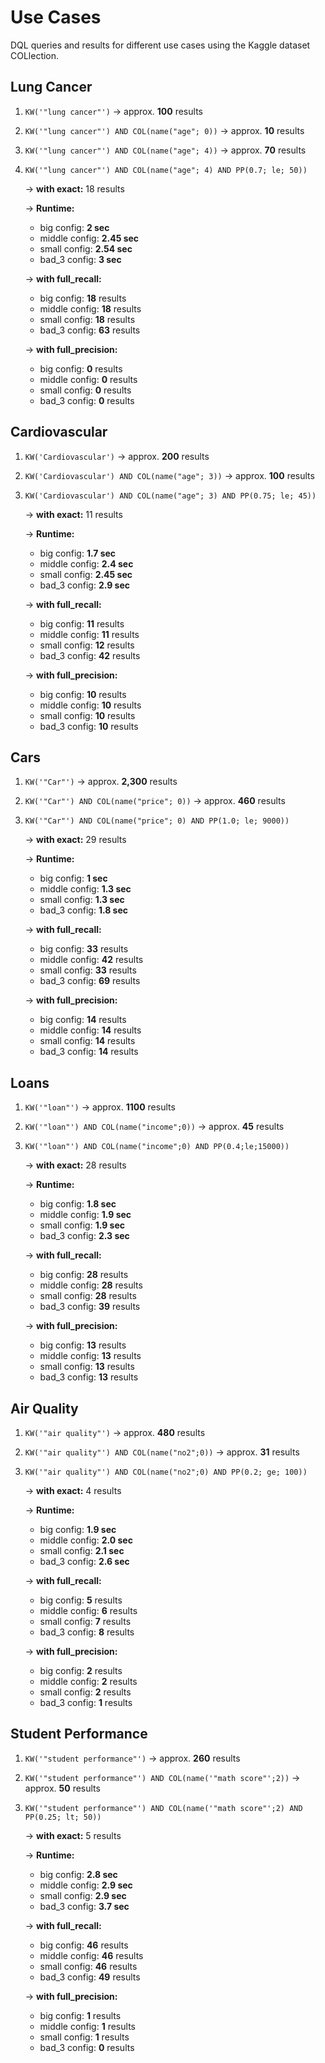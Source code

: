 # Use Cases

DQL queries and results for different use cases using the Kaggle dataset COLlection.

## Lung Cancer

1. `KW('"lung cancer"')`
   → approx. **100** results

2. `KW('"lung cancer"') AND COL(name("age"; 0))`
   → approx. **10** results

3. `KW('"lung cancer"') AND COL(name("age"; 4))`
   → approx. **70** results

4. `KW('"lung cancer"') AND COL(name("age"; 4) AND PP(0.7; le; 50))`

   → **with exact:** 18 results

   → **Runtime:**
      - big config: **2 sec**
      - middle config: **2.45 sec**
      - small config: **2.54 sec**
      - bad_3 config: **3 sec**

   → **with full_recall:**
      - big config: **18** results
      - middle config: **18** results
      - small config: **18** results
      - bad_3 config: **63** results

   → **with full_precision:**
      - big config: **0** results
      - middle config: **0** results
      - small config: **0** results
      - bad_3 config: **0** results

## Cardiovascular

1. `KW('Cardiovascular')`
   → approx. **200** results

2. `KW('Cardiovascular') AND COL(name("age"; 3))`
   → approx. **100** results

3. `KW('Cardiovascular') AND COL(name("age"; 3) AND PP(0.75; le; 45))`

   → **with exact:** 11 results

   → **Runtime:**
      - big config: **1.7 sec**
      - middle config: **2.4 sec**
      - small config: **2.45 sec**
      - bad_3 config: **2.9 sec**

   → **with full_recall:**
      - big config: **11** results
      - middle config: **11** results
      - small config: **12** results
      - bad_3 config: **42** results

   → **with full_precision:**
      - big config: **10** results
      - middle config: **10** results
      - small config: **10** results
      - bad_3 config: **10** results

## Cars

1. `KW('"Car"')`
   → approx. **2,300** results

2. `KW('"Car"') AND COL(name("price"; 0))`
   → approx. **460** results

3. `KW('"Car"') AND COL(name("price"; 0) AND PP(1.0; le; 9000))`

   → **with exact:** 29 results

   → **Runtime:**
      - big config: **1 sec**
      - middle config: **1.3 sec**
      - small config: **1.3 sec**
      - bad_3 config: **1.8 sec**

   → **with full_recall:**
      - big config: **33** results
      - middle config: **42** results
      - small config: **33** results
      - bad_3 config: **69** results

   → **with full_precision:**
      - big config: **14** results
      - middle config: **14** results
      - small config: **14** results
      - bad_3 config: **14** results

## Loans

1. `KW('"loan"')`
   → approx. **1100** results

2. `KW('"loan"') AND COL(name("income";0))`
   → approx. **45** results

3. `KW('"loan"') AND COL(name("income";0) AND PP(0.4;le;15000))`

   → **with exact:**  28 results

   → **Runtime:**
      - big config: **1.8 sec**
      - middle config: **1.9 sec**
      - small config: **1.9 sec**
      - bad_3 config: **2.3 sec**

   → **with full_recall:**
      - big config: **28** results
      - middle config: **28** results
      - small config: **28** results
      - bad_3 config: **39** results

   → **with full_precision:**
      - big config: **13** results
      - middle config: **13** results
      - small config: **13** results
      - bad_3 config: **13** results

## Air Quality

1. `KW('"air quality"')`
   → approx. **480** results

2. `KW('"air quality"') AND COL(name("no2";0))`
   → approx. **31** results

3. `KW('"air quality"') AND COL(name("no2";0) AND PP(0.2; ge; 100))`

   → **with exact:**  4 results

   → **Runtime:**
      - big config: **1.9 sec**
      - middle config: **2.0 sec**
      - small config: **2.1 sec**
      - bad_3 config: **2.6 sec**

   → **with full_recall:**
      - big config: **5** results
      - middle config: **6** results
      - small config: **7** results
      - bad_3 config: **8** results

   → **with full_precision:**
      - big config: **2** results
      - middle config: **2** results
      - small config: **2** results
      - bad_3 config: **1** results

## Student Performance

1. `KW('"student performance"')`
   → approx. **260** results

2. `KW('"student performance"') AND COL(name('"math score"';2))`
   → approx. **50** results

3. `KW('"student performance"') AND COL(name('"math score"';2) AND PP(0.25; lt; 50))`

   → **with exact:** 5 results

   → **Runtime:**
      - big config: **2.8 sec**
      - middle config: **2.9 sec**
      - small config: **2.9 sec**
      - bad_3 config: **3.7 sec**

   → **with full_recall:**
      - big config: **46** results
      - middle config: **46** results
      - small config: **46** results
      - bad_3 config: **49** results

   → **with full_precision:**
      - big config: **1** results
      - middle config: **1** results
      - small config: **1** results
      - bad_3 config: **0** results
